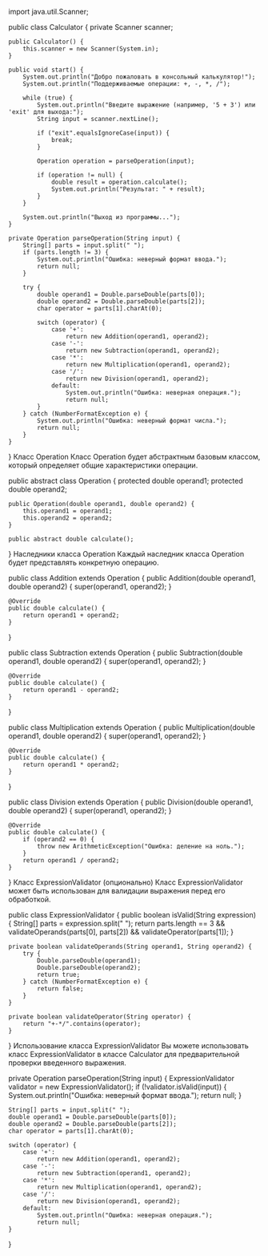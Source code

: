 import java.util.Scanner;

public class Calculator {
    private Scanner scanner;

    public Calculator() {
        this.scanner = new Scanner(System.in);
    }

    public void start() {
        System.out.println("Добро пожаловать в консольный калькулятор!");
        System.out.println("Поддерживаемые операции: +, -, *, /");

        while (true) {
            System.out.println("Введите выражение (например, '5 + 3') или 'exit' для выхода:");
            String input = scanner.nextLine();

            if ("exit".equalsIgnoreCase(input)) {
                break;
            }

            Operation operation = parseOperation(input);

            if (operation != null) {
                double result = operation.calculate();
                System.out.println("Результат: " + result);
            }
        }

        System.out.println("Выход из программы...");
    }

    private Operation parseOperation(String input) {
        String[] parts = input.split(" ");
        if (parts.length != 3) {
            System.out.println("Ошибка: неверный формат ввода.");
            return null;
        }

        try {
            double operand1 = Double.parseDouble(parts[0]);
            double operand2 = Double.parseDouble(parts[2]);
            char operator = parts[1].charAt(0);

            switch (operator) {
                case '+':
                    return new Addition(operand1, operand2);
                case '-':
                    return new Subtraction(operand1, operand2);
                case '*':
                    return new Multiplication(operand1, operand2);
                case '/':
                    return new Division(operand1, operand2);
                default:
                    System.out.println("Ошибка: неверная операция.");
                    return null;
            }
        } catch (NumberFormatException e) {
            System.out.println("Ошибка: неверный формат числа.");
            return null;
        }
    }
}
Класс Operation
Класс Operation будет абстрактным базовым классом, который определяет общие характеристики операции.

public abstract class Operation {
    protected double operand1;
    protected double operand2;

    public Operation(double operand1, double operand2) {
        this.operand1 = operand1;
        this.operand2 = operand2;
    }

    public abstract double calculate();
}
Наследники класса Operation
Каждый наследник класса Operation будет представлять конкретную операцию.

public class Addition extends Operation {
    public Addition(double operand1, double operand2) {
        super(operand1, operand2);
    }

    @Override
    public double calculate() {
        return operand1 + operand2;
    }
}

public class Subtraction extends Operation {
    public Subtraction(double operand1, double operand2) {
        super(operand1, operand2);
    }

    @Override
    public double calculate() {
        return operand1 - operand2;
    }
}

public class Multiplication extends Operation {
    public Multiplication(double operand1, double operand2) {
        super(operand1, operand2);
    }

    @Override
    public double calculate() {
        return operand1 * operand2;
    }
}

public class Division extends Operation {
    public Division(double operand1, double operand2) {
        super(operand1, operand2);
    }

    @Override
    public double calculate() {
        if (operand2 == 0) {
            throw new ArithmeticException("Ошибка: деление на ноль.");
        }
        return operand1 / operand2;
    }
}
Класс ExpressionValidator (опционально)
Класс ExpressionValidator может быть использован для валидации выражения перед его обработкой.

public class ExpressionValidator {
    public boolean isValid(String expression) {
        String[] parts = expression.split(" ");
        return parts.length == 3 && validateOperands(parts[0], parts[2]) && validateOperator(parts[1]);
    }

    private boolean validateOperands(String operand1, String operand2) {
        try {
            Double.parseDouble(operand1);
            Double.parseDouble(operand2);
            return true;
        } catch (NumberFormatException e) {
            return false;
        }
    }

    private boolean validateOperator(String operator) {
        return "+-*/".contains(operator);
    }
}
Использование класса ExpressionValidator
Вы можете использовать класс ExpressionValidator в классе Calculator для предварительной проверки введенного выражения.

private Operation parseOperation(String input) {
    ExpressionValidator validator = new ExpressionValidator();
    if (!validator.isValid(input)) {
        System.out.println("Ошибка: неверный формат ввода.");
        return null;
    }

    String[] parts = input.split(" ");
    double operand1 = Double.parseDouble(parts[0]);
    double operand2 = Double.parseDouble(parts[2]);
    char operator = parts[1].charAt(0);

    switch (operator) {
        case '+':
            return new Addition(operand1, operand2);
        case '-':
            return new Subtraction(operand1, operand2);
        case '*':
            return new Multiplication(operand1, operand2);
        case '/':
            return new Division(operand1, operand2);
        default:
            System.out.println("Ошибка: неверная операция.");
            return null;
    }
}
